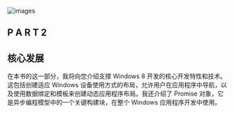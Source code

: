 ![images](images/3squ.jpg)

## P A R T 2

## 核心发展

在本书的这一部分，我将向您介绍支撑 Windows 8 开发的核心开发特性和技术。这包括创建适应 Windows 设备使用方式的布局，允许用户在应用程序中导航，以及使用数据绑定和模板来创建动态应用程序布局。我还介绍了 Promise 对象，它是异步编程模型中的一个关键构建块，在整个 Windows 应用程序开发中使用。